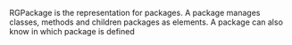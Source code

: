 RGPackage is the representation for packages.A package manages classes, methods and children packages as elements.A package can also know in which package is defined